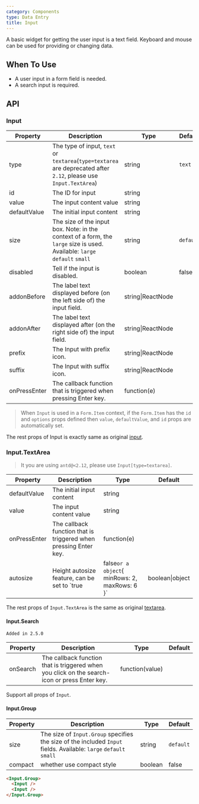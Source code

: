 ```yaml
---
category: Components
type: Data Entry
title: Input
---
```


A basic widget for getting the user input is a text field.
Keyboard and mouse can be used for providing or changing data.

## When To Use

- A user input in a form field is needed.
- A search input is required.

## API

### Input

| Property       | Description           | Type     | Default       |
|----------------|-----------------------|----------|---------------|
| type | The type of input, `text` or `textarea`(`type=textarea` are deprecated after `2.12`, please use `Input.TextArea`) | string  | `text`    |
| id | The ID for input | string |   |
| value | The input content value | string |   |
| defaultValue | The initial input content | string |   |
| size | The size of the input box. Note: in the context of a form, the `large` size is used. Available: `large` `default` `small` | string | `default` |
| disabled | Tell if the input is disabled. | boolean | false |
| addonBefore | The label text displayed before (on the left side of) the input field. | string\|ReactNode |   |
| addonAfter | The label text displayed after (on the right side of) the input field. | string\|ReactNode  |   |
| prefix | The Input with prefix icon. | string\|ReactNode | |
| suffix | The Input with suffix icon. | string\|ReactNode | |
| onPressEnter | The callback function that is triggered when pressing Enter key. | function(e) |   |

> When `Input` is used in a `Form.Item` context, if the `Form.Item` has the `id` and `options` props defined
then `value`, `defaultValue`, and `id` props are automatically set.

The rest props of Input is exactly same as original [input](https://facebook.github.io/react/docs/events.html#supported-events).

### Input.TextArea

> It you are using `antd@<2.12`, please use `Input[type=textarea]`.

| Property       | Description           | Type     | Default       |
|----------------|-----------------------|----------|---------------|
| defaultValue | The initial input content | string |   |
| value | The input content value | string |   |
| onPressEnter | The callback function that is triggered when pressing Enter key. | function(e) |   |
| autosize | Height autosize feature, can be set to `true|false` or a object `{ minRows: 2, maxRows: 6 }` | boolean\|object | false |

The rest props of `Input.TextArea` is the same as original [textarea](https://developer.mozilla.org/en-US/docs/Web/HTML/Element/textarea).

#### Input.Search

`Added in 2.5.0`

| Property  | Description                          | Type       | Default |
|-----------|--------------------------------------|------------|---------|
| onSearch | The callback function that is triggered when you click on the search-icon or press Enter key. | function(value) |  |

Support all props of `Input`.

#### Input.Group

| Property  | Description                      | Type   | Default   |
|-----------|----------------------------------|--------|-----------|
|  size | The size of `Input.Group` specifies the size of the included `Input` fields. Available: `large` `default` `small` | string | `default` |
|  compact | whether use compact style | boolean | false |


```html
<Input.Group>
  <Input />
  <Input />
</Input.Group>
```
